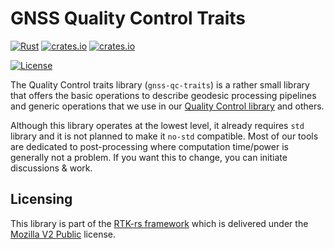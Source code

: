 GNSS Quality Control Traits
===========================

[![Rust](https://github.com/rtk-rs/qc-traits/actions/workflows/rust.yml/badge.svg)](https://github.com/georust/rinex/actions/workflows/rust.yml)
[![crates.io](https://docs.rs/gnss-qc-traits/badge.svg)](https://docs.rs/gnss-qc-traits/)
[![crates.io](https://img.shields.io/crates/d/gnss-qc-traits.svg)](https://crates.io/crates/gnss-qc-traits)

[![License](https://img.shields.io/badge/license-MPL_2.0-orange?style=for-the-badge&logo=mozilla)](https://github.com/rtk-rs/qc-traits/blob/main/LICENSE)

The Quality Control traits library (`gnss-qc-traits`) is a rather small library
that offers the basic operations to describe geodesic processing pipelines and generic
operations that we use in 
our [Quality Control library](https://github.com/rtk-rs/gnss-qc)
and others.

Although this library operates at the lowest level, it already requires `std` library
and it is not planned to make it `no-std` compatible. Most of our tools are dedicated to post-processing
where computation time/power is generally not a problem. If you want this to change, you can initiate
discussions & work.

## Licensing

This library is part of the [RTK-rs framework](https://github.com/rtk-rs) which
is delivered under the [Mozilla V2 Public](https://www.mozilla.org/en-US/MPL/2.0) license.
